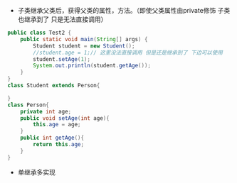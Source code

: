 - 子类继承父类后，获得父类的属性，方法。（即使父类属性由private修饰 子类也继承到了 只是无法直接调用）
```java
public class Test2 {
    public static void main(String[] args) {
        Student student = new Student();
        //student.age = 1;// 这里没法直接调用 但是还是继承到了 下边可以使用
        student.setAge(1);
        System.out.println(student.getAge());
    }
}
class Student extends Person{

}
class Person{
    private int age;
    public void setAge(int age){
        this.age = age;
    }
    public int getAge(){
        return this.age;
    }
}
```
- 单继承多实现